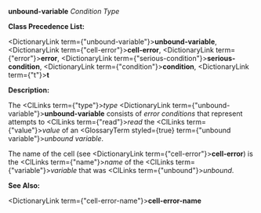 **unbound-variable** *Condition Type* 



**Class Precedence List:** 



<DictionaryLink  term={"unbound-variable"}><b>unbound-variable</b></DictionaryLink>, <DictionaryLink  term={"cell-error"}><b>cell-error</b></DictionaryLink>, <DictionaryLink  term={"error"}><b>error</b></DictionaryLink>, <DictionaryLink  term={"serious-condition"}><b>serious-condition</b></DictionaryLink>, <DictionaryLink  term={"condition"}><b>condition</b></DictionaryLink>, <DictionaryLink  term={"t"}><b>t</b></DictionaryLink> 



**Description:** 



The <ClLinks  term={"type"}><i>type</i></ClLinks> <DictionaryLink  term={"unbound-variable"}><b>unbound-variable</b></DictionaryLink> consists of *error conditions* that represent attempts to <ClLinks  term={"read"}><i>read</i></ClLinks> the <ClLinks  term={"value"}><i>value</i></ClLinks> of an <GlossaryTerm styled={true} term={"unbound variable"}><i>unbound variable</i></GlossaryTerm>. 



The name of the cell (see <DictionaryLink  term={"cell-error"}><b>cell-error</b></DictionaryLink>) is the <ClLinks  term={"name"}><i>name</i></ClLinks> of the <ClLinks  term={"variable"}><i>variable</i></ClLinks> that was <ClLinks  term={"unbound"}><i>unbound</i></ClLinks>. 



**See Also:** 



<DictionaryLink  term={"cell-error-name"}><b>cell-error-name</b></DictionaryLink> 







 



 





